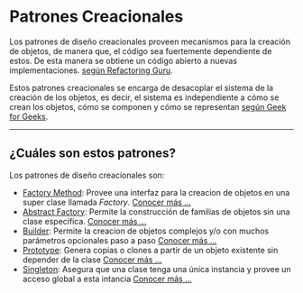 # Patrones Creacionales

Los patrones de diseño creacionales proveen mecanismos para la creación de objetos, de manera que, el código sea fuertemente dependiente de estos. De esta manera se obtiene un código abierto a nuevas implementaciones. [según Refactoring  Guru](https://refactoring.guru/design-patterns/creational-patterns).

Estos patrones creacionales se encarga de desacoplar el sistema de la creación de los objetos, es decir, el sistema es independiente a cómo se crean los objetos, cómo se componen y cómo se representan [según Geek for Geeks](https://www.geeksforgeeks.org/system-design/software-design-patterns/#creational-design-patterns).

---

## ¿Cuáles son estos patrones?

Los patrones de diseño creacionales son:

- [Factory Method](factory-method/devgalop.learn.factory_method): Provee una interfaz para la creacion de objetos en una super clase llamada *Factory*. [Conocer más ...](factory-method/devgalop.learn.factory_method)
- [Abstract Factory](abstract-factory/devgalop.learn.abstract_factory): Permite la construcción de familias de objetos sin una clase especifica. [Conocer más ...](abstract-factory/devgalop.learn.abstract_factory)
- [Builder](builder/devgalop.learn.builder): Permite la creacion de objetos complejos y/o con muchos parámetros opcionales paso a paso [Conocer más ...](builder/devgalop.learn.builder)
- [Prototype](prototype/devgalop.learn.prototype): Genera copias o clones a partir de un objeto existente sin depender de la clase [Conocer más ...](prototype/devgalop.learn.prototype)
- [Singleton](singleton/devgalop.learn.singleton): Asegura que una clase tenga una única instancia y provee un acceso global a esta intancia [Conocer más ...](singleton/devgalop.learn.singleton)
